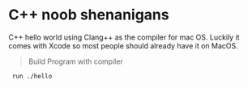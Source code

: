 # C++ noob shenanigans

C++ hello world using Clang++ as the compiler for mac OS. Luckily it comes with Xcode so most people should already have it on MacOS.

>Build Program with compiler

```
 run ./hello
```